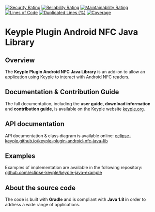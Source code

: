 [![Security Rating](https://sonarcloud.io/api/project_badges/measure?project=eclipse_keyple-plugin-android-nfc-java-lib&metric=security_rating)](https://sonarcloud.io/summary/new_code?id=eclipse_keyple-plugin-android-nfc-java-lib)
[![Reliability Rating](https://sonarcloud.io/api/project_badges/measure?project=eclipse_keyple-plugin-android-nfc-java-lib&metric=reliability_rating)](https://sonarcloud.io/summary/new_code?id=eclipse_keyple-plugin-android-nfc-java-lib)
[![Maintainability Rating](https://sonarcloud.io/api/project_badges/measure?project=eclipse_keyple-plugin-android-nfc-java-lib&metric=sqale_rating)](https://sonarcloud.io/summary/new_code?id=eclipse_keyple-plugin-android-nfc-java-lib)
[![Lines of Code](https://sonarcloud.io/api/project_badges/measure?project=eclipse_keyple-plugin-android-nfc-java-lib&metric=ncloc)](https://sonarcloud.io/summary/new_code?id=eclipse_keyple-plugin-android-nfc-java-lib)
[![Duplicated Lines (%)](https://sonarcloud.io/api/project_badges/measure?project=eclipse_keyple-plugin-android-nfc-java-lib&metric=duplicated_lines_density)](https://sonarcloud.io/summary/new_code?id=eclipse_keyple-plugin-android-nfc-java-lib)
[![Coverage](https://sonarcloud.io/api/project_badges/measure?project=eclipse_keyple-plugin-android-nfc-java-lib&metric=coverage)](https://sonarcloud.io/summary/new_code?id=eclipse_keyple-plugin-android-nfc-java-lib)

# Keyple Plugin Android NFC Java Library

## Overview

The **Keyple Plugin Android NFC Java Library** is an add-on to allow an application using Keyple to interact with Android NFC readers.

## Documentation & Contribution Guide

The full documentation, including the **user guide**, **download information** and **contribution guide**, is available on the Keyple website [keyple.org](https://keyple.org).

## API documentation

API documentation & class diagram is available online: [eclipse-keyple.github.io/keyple-plugin-android-nfc-java-lib](https://eclipse-keyple.github.io/keyple-plugin-android-nfc-java-lib)

## Examples

Examples of implementation are available in the following repository: [github.com/eclipse-keyple/keyple-java-example](https://github.com/eclipse-keyple/keyple-java-example)

## About the source code

The code is built with **Gradle** and is compliant with **Java 1.8** in order to address a wide range of applications.